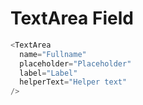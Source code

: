 # TextArea Field

```js
<TextArea
  name="Fullname"
  placeholder="Placeholder"
  label="Label"
  helperText="Helper text"
/>
```
